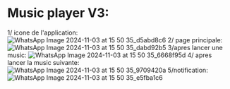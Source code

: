 # Music player V3:
1/ icone de l'application:
![WhatsApp Image 2024-11-03 at 15 50 35_d5abd8c6](https://github.com/user-attachments/assets/f0d9c311-dddb-4fef-a250-92ecd8c11358)
2/ page principale:
![WhatsApp Image 2024-11-03 at 15 50 35_dabd92b5](https://github.com/user-attachments/assets/365e1d42-a628-4cf6-90e0-f3b0c712bb27)
3/apres lancer une music:
![WhatsApp Image 2024-11-03 at 15 50 35_6668f95d](https://github.com/user-attachments/assets/80656e2c-38e5-48ea-bb29-1f0b4e2e4f9e)
4/ apres lancer la music suivante:
![WhatsApp Image 2024-11-03 at 15 50 35_9709420a](https://github.com/user-attachments/assets/d3bb85c9-cc71-4ced-88eb-f6eccbefabaf)
5/notification:
![WhatsApp Image 2024-11-03 at 15 50 35_e5fba1c6](https://github.com/user-attachments/assets/be633a64-db29-471d-9f06-56557f78e288)



